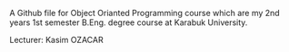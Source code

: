 A Github file for Object Orianted Programming course which are my 2nd years 1st semester B.Eng. degree course at Karabuk University.

Lecturer: Kasim OZACAR
